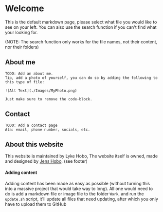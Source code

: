 # Welcome

This is the default markdown page, please select what file you would like to see on your left. You can also use the search function if you can't find what your looking for.

(NOTE: The search function only works for the file names, not their content, nor their folders)

## About me

```
TODO: Add an about me.
Tip, add a photo of yourself, you can do so by adding the following to this type of file:

![Alt Text](./Images/MyPhoto.png)

Just make sure to remove the code-block.
```

## Contact

```
TODO: Add a contact page
Ala: email, phone number, socials, etc.
```

## About this website

This website is maintained by Lyke Hobo, The website itself is owned, made and designed by [Jens Hobo](https://jenshobo.github.io/). (see footer)

#### Adding content

Adding content has been made as easy as possible (without turning this into a massive project that would take way to long). All one would need to do is add a markdown file or image file to the folder ```Work```, and run the ```update.sh``` script, it'll update all files that need updating, after which you only have to upload them to GitHub